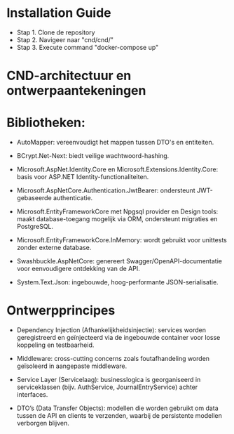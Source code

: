 # Installation Guide

* Stap 1. Clone de repository
* Stap 2. Navigeer naar "cnd/cnd/"
* Stap 3. Execute command "docker-compose up"


# CND-architectuur en ontwerpaantekeningen
# Bibliotheken:

* AutoMapper: vereenvoudigt het mappen tussen DTO's en entiteiten.

* BCrypt.Net-Next: biedt veilige wachtwoord-hashing.

* Microsoft.AspNet.Identity.Core en Microsoft.Extensions.Identity.Core: basis voor ASP.NET Identity-functionaliteiten.

* Microsoft.AspNetCore.Authentication.JwtBearer: ondersteunt JWT-gebaseerde authenticatie.

* Microsoft.EntityFrameworkCore met Npgsql provider en Design tools: maakt database-toegang mogelijk via ORM, ondersteunt migraties en PostgreSQL.

* Microsoft.EntityFrameworkCore.InMemory: wordt gebruikt voor unittests zonder externe database.

* Swashbuckle.AspNetCore: genereert Swagger/OpenAPI-documentatie voor eenvoudigere ontdekking van de API.

* System.Text.Json: ingebouwde, hoog-performante JSON-serialisatie.

# Ontwerpprincipes
* Dependency Injection (Afhankelijkheidsinjectie): services worden geregistreerd en geïnjecteerd via de ingebouwde container voor losse koppeling en testbaarheid.

* Middleware: cross-cutting concerns zoals foutafhandeling worden geïsoleerd in aangepaste middleware.

* Service Layer (Servicelaag): businesslogica is georganiseerd in serviceklassen (bijv. AuthService, JournalEntryService) achter interfaces.

* DTO’s (Data Transfer Objects): modellen die worden gebruikt om data tussen de API en clients te verzenden, waarbij de persistente modellen verborgen blijven.